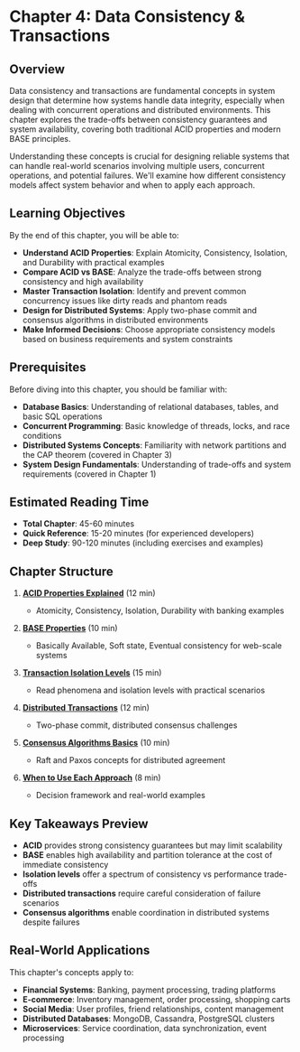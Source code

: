 # Chapter 4: Data Consistency & Transactions

## Overview

Data consistency and transactions are fundamental concepts in system design that determine how systems handle data integrity, especially when dealing with concurrent operations and distributed environments. This chapter explores the trade-offs between consistency guarantees and system availability, covering both traditional ACID properties and modern BASE principles.

Understanding these concepts is crucial for designing reliable systems that can handle real-world scenarios involving multiple users, concurrent operations, and potential failures. We'll examine how different consistency models affect system behavior and when to apply each approach.

## Learning Objectives

By the end of this chapter, you will be able to:

- **Understand ACID Properties**: Explain Atomicity, Consistency, Isolation, and Durability with practical examples
- **Compare ACID vs BASE**: Analyze the trade-offs between strong consistency and high availability
- **Master Transaction Isolation**: Identify and prevent common concurrency issues like dirty reads and phantom reads
- **Design for Distributed Systems**: Apply two-phase commit and consensus algorithms in distributed environments
- **Make Informed Decisions**: Choose appropriate consistency models based on business requirements and system constraints

## Prerequisites

Before diving into this chapter, you should be familiar with:

- **Database Basics**: Understanding of relational databases, tables, and basic SQL operations
- **Concurrent Programming**: Basic knowledge of threads, locks, and race conditions
- **Distributed Systems Concepts**: Familiarity with network partitions and the CAP theorem (covered in Chapter 3)
- **System Design Fundamentals**: Understanding of trade-offs and system requirements (covered in Chapter 1)

## Estimated Reading Time

- **Total Chapter**: 45-60 minutes
- **Quick Reference**: 15-20 minutes (for experienced developers)
- **Deep Study**: 90-120 minutes (including exercises and examples)

## Chapter Structure

1. **[ACID Properties Explained](01-acid-properties.md)** (12 min)
   - Atomicity, Consistency, Isolation, Durability with banking examples
   
2. **[BASE Properties](02-base-properties.md)** (10 min)
   - Basically Available, Soft state, Eventual consistency for web-scale systems
   
3. **[Transaction Isolation Levels](03-isolation-levels.md)** (15 min)
   - Read phenomena and isolation levels with practical scenarios
   
4. **[Distributed Transactions](04-distributed-transactions.md)** (12 min)
   - Two-phase commit, distributed consensus challenges
   
5. **[Consensus Algorithms Basics](05-consensus-algorithms.md)** (10 min)
   - Raft and Paxos concepts for distributed agreement
   
6. **[When to Use Each Approach](06-when-to-use.md)** (8 min)
   - Decision framework and real-world examples

## Key Takeaways Preview

- **ACID** provides strong consistency guarantees but may limit scalability
- **BASE** enables high availability and partition tolerance at the cost of immediate consistency
- **Isolation levels** offer a spectrum of consistency vs performance trade-offs
- **Distributed transactions** require careful consideration of failure scenarios
- **Consensus algorithms** enable coordination in distributed systems despite failures

## Real-World Applications

This chapter's concepts apply to:
- **Financial Systems**: Banking, payment processing, trading platforms
- **E-commerce**: Inventory management, order processing, shopping carts
- **Social Media**: User profiles, friend relationships, content management
- **Distributed Databases**: MongoDB, Cassandra, PostgreSQL clusters
- **Microservices**: Service coordination, data synchronization, event processing

